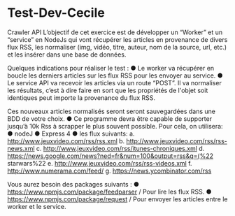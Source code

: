 # Test-Dev-Cecile
Crawler API
L’objectif de cet exercice est de développer un “Worker” et un “service” en NodeJs
qui vont récupérer les articles en provenance de divers flux RSS, les normaliser
(img, vidéo, titre, auteur, nom de la source, url, etc.) et les insérer dans une base de
données.

Quelques indications pour réaliser le test :
● Le worker va récupérer en boucle les derniers articles sur les flux RSS pour
les envoyer au service.
● Le service API va recevoir les articles via un route “POST”. Il va normaliser
les résultats, c’est à dire faire en sort que les propriétés de l'objet soit
identiques peut importe la provenance du flux RSS.

Ces nouveaux articles normalisés seront seront sauvegardées dans une BDD
de votre choix.
● Ce programme devra être capable de supporter jusqu’à 10k Rss à scrapper le
plus souvent possible.
Pour cela, on utilisera:
● nodeJ
● Express 4
● les flux suivants:
a. http://www.jeuxvideo.com/rss/rss.xml
b. http://www.jeuxvideo.com/rss/rss-news.xml
c. http://www.jeuxvideo.com/rss/itunes-chroniques.xml
d. https://news.google.com/news?ned=fr&num=100&output=rss&q=(%22
starwars%22
e. http://www.jeuxvideo.com/rss/rss-videos.xml
f. http://www.numerama.com/feed/
g. https://news.ycombinator.com/rss

Vous aurez besoin des packages suivants :
● https://www.npmjs.com/package/feedparser / Pour lire les flux RSS.
● https://www.npmjs.com/package/request / Pour envoyer les articles entre le
worker et le service.
